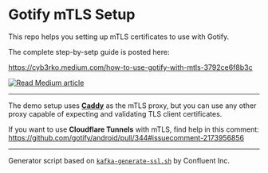# Gotify mTLS Setup

This repo helps you setting up mTLS certificates to use with Gotify.

The complete step-by-setp guide is posted here:

https://cyb3rko.medium.com/how-to-use-gotify-with-mtls-3792ce6f8b3c

[<img alt="Read Medium article" src="https://i.imgur.com/p6PHIK7.png" />](https://cyb3rko.medium.com/how-to-use-gotify-with-mtls-3792ce6f8b3c)


---

The demo setup uses [**Caddy**](https://caddyserver.com) as the mTLS proxy, but you can use any other proxy capable of expecting and validating TLS client certificates.

If you want to use **Cloudflare Tunnels** with mTLS, find help in this comment:  
https://github.com/gotify/android/pull/344#issuecomment-2173956856

---

Generator script based on [`kafka-generate-ssl.sh`](https://github.com/confluentinc/confluent-platform-security-tools/blob/b51e4cd20337379d1a55ed9675e727110230be4d/kafka-generate-ssl.sh) by Confluent Inc.
